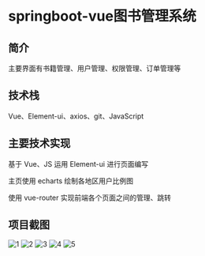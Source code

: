 # springboot-vue图书管理系统

## 简介

主要界面有书籍管理、用户管理、权限管理、订单管理等

## 技术栈

Vue、Element-ui、axios、git、JavaScript

## 主要技术实现

基于 Vue、JS 运用 Element-ui 进行页面编写

主页使用 echarts 绘制各地区用户比例图

使用 vue-router 实现前端各个页面之间的管理、跳转

## 项目截图

![1](https://github.com/somniahub/bookmanage-system/tree/master/img/1.png)
![2](https://github.com/somniahub/bookmanage-system/tree/master/img/2.png)
![3](https://github.com/somniahub/bookmanage-system/tree/master/img/3.png)
![4](https://github.com/somniahub/bookmanage-system/tree/master/img/5.png)
![5](https://github.com/somniahub/bookmanage-system/tree/master/img/6.png)
